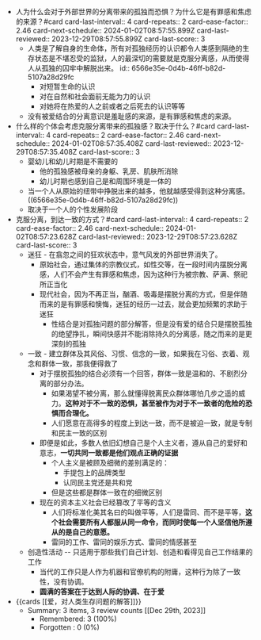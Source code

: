 - 人为什么会对于外部世界的分离带来的孤独而恐惧？为什么它是有罪感和焦虑的来源？#card
  card-last-interval:: 4
  card-repeats:: 2
  card-ease-factor:: 2.46
  card-next-schedule:: 2024-01-02T08:57:55.899Z
  card-last-reviewed:: 2023-12-29T08:57:55.899Z
  card-last-score:: 3
	- 人类是了解自身的生命体，所有对孤独经历的认识都令人类感到隔绝的生存状态是不堪忍受的监狱，人的最深切的需要就是克服分离感，从而使得人从孤独的囚牢中解脱出来。
	  id:: 6566e35e-0d4b-46ff-b82d-5107a28d29fc
		- 对短暂生命的认识
		- 对在自然和社会面前无能为力的认识
		- 对她将在热爱的人之前或者之后死去的认识等等
	- 没有被爱结合的分离意识是羞耻感的来源，是有罪感和焦虑的来源。
- 什么样的个体会考虑克服分离带来的孤独感？取决于什么？#card
  card-last-interval:: 4
  card-repeats:: 2
  card-ease-factor:: 2.46
  card-next-schedule:: 2024-01-02T08:57:35.408Z
  card-last-reviewed:: 2023-12-29T08:57:35.408Z
  card-last-score:: 3
	- 婴幼儿和幼儿时期是不需要的
		- 他的孤独感被母亲的身躯、乳房、肌肤所消除
		- 幼儿时期也感到自己是和周围环境是一体的
	- 当一个人从原始的纽带中挣脱出来的越多，他就越感受得到这种分离感。 ((6566e35e-0d4b-46ff-b82d-5107a28d29fc))
	- 取决于一个人的个性发展阶段
- 克服分离，到达一致的方式？#card
  card-last-interval:: 4
  card-repeats:: 2
  card-ease-factor:: 2.46
  card-next-schedule:: 2024-01-02T08:57:23.628Z
  card-last-reviewed:: 2023-12-29T08:57:23.628Z
  card-last-score:: 3
	- 迷狂 - 在翕忽之间的狂欢状态中，意气风发的外部世界消失了。
		- 原始社会，通过集体的宗教仪式，如性交等，在一段时间内摆脱分离感，人们不会产生有罪感和焦虑，因为这种行为被宗教、萨满、祭祀所正当化
		- 现代社会，因为不再正当，酗酒、吸毒是摆脱分离的方式，但是伴随而来的是有罪感和懊悔，迷狂的经历一过去，就会更加频繁的求助于迷狂
			- 性结合是对孤独问题的部分解答，但是没有爱的结合只是摆脱孤独的绝望挣扎，瞬间快感并不能消除持久的分离感，随之而来的是更深刻的孤独
	- 一致 - 建立群体及其风俗、习惯、信念的一致，如果我在习俗、衣着、观念和群体一致，那我便得救了
		- 对于摆脱孤独的结合必须有一个回答，群体一致是温和的、不剧烈分离的部分办法。
			- 如果渴望不被分离，那么就懂得脱离民众群体哪怕几步之遥的威力。**这种对于不一致的恐惧，甚至被作为对于不一致者的危险的恐惧而合理化。**
			- 人们愿意在高得多的程度上到达一致，而不是被迫一致，就是专制和民主一致的区别
		- 即便是如此，多数人依旧幻想自己是个人主义者，遵从自己的爱好和意志，**一切共同一致都是他们观点正确的证据**
			- 个人主义是被顾及细微的差别满足的：
				- 手提包上的品牌类型
				- 认同民主党还是共和党
			- 但是这些都是群体一致在的细微区别
		- 现在的资本主义社会已经篡改了平等的含义
			- 人们将标准化美其名曰的叫做平等，人们是雷同、而不是平等，**这个社会需要所有人都服从同一命令，而同时使每一个人坚信他所遵从的是自己的意愿。**
			- 雷同的工作、雷同的娱乐方式、雷同的情感甚至
	- 创造性活动 -- 只适用于那些我们自己计划、创造和看得见自己工作结果的工作
		- 当代的工作只是人作为机器和官僚机构的附庸，这种行为除了一致性，没有协调。
		- **圆满的答案在于达到人际的协调、在于爱**
- {{cards [[爱，对人类生存问题的解答]]}}
	- Summary: 3 items, 3 review counts [[Dec 29th, 2023]]
		- Remembered:   3 (100%)
		- Forgotten :   0 (0%)